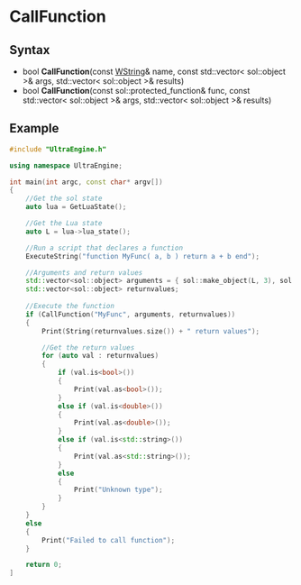 # CallFunction

## Syntax

- bool **CallFunction**(const [WString](WString.md)& name, const std::vector< sol::object \>& args, std::vector< sol::object \>& results)
- bool **CallFunction**(const sol::protected_function& func, const std::vector< sol::object \>& args, std::vector< sol::object \>& results)

## Example

```c++
#include "UltraEngine.h"

using namespace UltraEngine;

int main(int argc, const char* argv[])
{
    //Get the sol state
    auto lua = GetLuaState();

    //Get the Lua state
    auto L = lua->lua_state();

    //Run a script that declares a function
    ExecuteString("function MyFunc( a, b ) return a + b end");

    //Arguments and return values
    std::vector<sol::object> arguments = { sol::make_object(L, 3), sol::make_object(L, 2) };
    std::vector<sol::object> returnvalues;
    
    //Execute the function
    if (CallFunction("MyFunc", arguments, returnvalues))
    {
        Print(String(returnvalues.size()) + " return values");

        //Get the return values
        for (auto val : returnvalues)
        {
            if (val.is<bool>())
            {
                Print(val.as<bool>());
            }
            else if (val.is<double>())
            {
                Print(val.as<double>());
            }
            else if (val.is<std::string>())
            {
                Print(val.as<std::string>());
            }
            else
            {
                Print("Unknown type");
            }
        }
    }
    else
    {
        Print("Failed to call function");
    }

    return 0;
]
```

